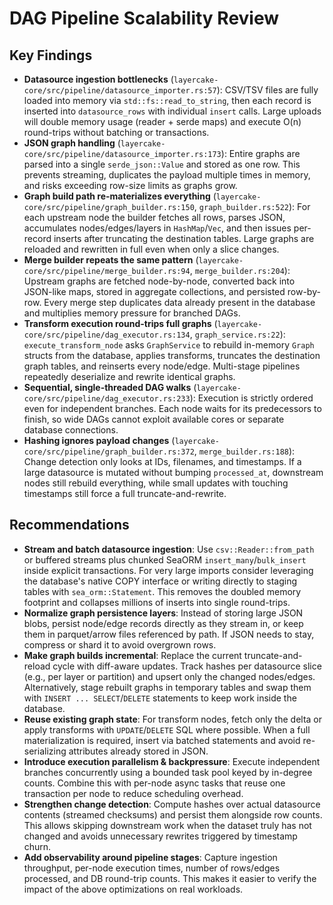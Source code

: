 # DAG Pipeline Scalability Review

## Key Findings
- **Datasource ingestion bottlenecks** (`layercake-core/src/pipeline/datasource_importer.rs:57`): CSV/TSV files are fully loaded into memory via `std::fs::read_to_string`, then each record is inserted into `datasource_rows` with individual `insert` calls. Large uploads will double memory usage (reader + serde maps) and execute O(n) round-trips without batching or transactions.
- **JSON graph handling** (`layercake-core/src/pipeline/datasource_importer.rs:173`): Entire graphs are parsed into a single `serde_json::Value` and stored as one row. This prevents streaming, duplicates the payload multiple times in memory, and risks exceeding row-size limits as graphs grow.
- **Graph build path re-materializes everything** (`layercake-core/src/pipeline/graph_builder.rs:150`, `graph_builder.rs:522`): For each upstream node the builder fetches all rows, parses JSON, accumulates nodes/edges/layers in `HashMap`/`Vec`, and then issues per-record inserts after truncating the destination tables. Large graphs are reloaded and rewritten in full even when only a slice changes.
- **Merge builder repeats the same pattern** (`layercake-core/src/pipeline/merge_builder.rs:94`, `merge_builder.rs:204`): Upstream graphs are fetched node-by-node, converted back into JSON-like maps, stored in aggregate collections, and persisted row-by-row. Every merge step duplicates data already present in the database and multiplies memory pressure for branched DAGs.
- **Transform execution round-trips full graphs** (`layercake-core/src/pipeline/dag_executor.rs:134`, `graph_service.rs:22`): `execute_transform_node` asks `GraphService` to rebuild in-memory `Graph` structs from the database, applies transforms, truncates the destination graph tables, and reinserts every node/edge. Multi-stage pipelines repeatedly deserialize and rewrite identical graphs.
- **Sequential, single-threaded DAG walks** (`layercake-core/src/pipeline/dag_executor.rs:233`): Execution is strictly ordered even for independent branches. Each node waits for its predecessors to finish, so wide DAGs cannot exploit available cores or separate database connections.
- **Hashing ignores payload changes** (`layercake-core/src/pipeline/graph_builder.rs:372`, `merge_builder.rs:188`): Change detection only looks at IDs, filenames, and timestamps. If a large datasource is mutated without bumping `processed_at`, downstream nodes still rebuild everything, while small updates with touching timestamps still force a full truncate-and-rewrite.

## Recommendations
- **Stream and batch datasource ingestion**: Use `csv::Reader::from_path` or buffered streams plus chunked SeaORM `insert_many`/`bulk_insert` inside explicit transactions. For very large imports consider leveraging the database's native COPY interface or writing directly to staging tables with `sea_orm::Statement`. This removes the doubled memory footprint and collapses millions of inserts into single round-trips.
- **Normalize graph persistence layers**: Instead of storing large JSON blobs, persist node/edge records directly as they stream in, or keep them in parquet/arrow files referenced by path. If JSON needs to stay, compress or shard it to avoid overgrown rows.
- **Make graph builds incremental**: Replace the current truncate-and-reload cycle with diff-aware updates. Track hashes per datasource slice (e.g., per layer or partition) and upsert only the changed nodes/edges. Alternatively, stage rebuilt graphs in temporary tables and swap them with `INSERT ... SELECT`/`DELETE` statements to keep work inside the database.
- **Reuse existing graph state**: For transform nodes, fetch only the delta or apply transforms with `UPDATE`/`DELETE` SQL where possible. When a full materialization is required, insert via batched statements and avoid re-serializing attributes already stored in JSON.
- **Introduce execution parallelism & backpressure**: Execute independent branches concurrently using a bounded task pool keyed by in-degree counts. Combine this with per-node async tasks that reuse one transaction per node to reduce scheduling overhead.
- **Strengthen change detection**: Compute hashes over actual datasource contents (streamed checksums) and persist them alongside row counts. This allows skipping downstream work when the dataset truly has not changed and avoids unnecessary rewrites triggered by timestamp churn.
- **Add observability around pipeline stages**: Capture ingestion throughput, per-node execution times, number of rows/edges processed, and DB round-trip counts. This makes it easier to verify the impact of the above optimizations on real workloads.
